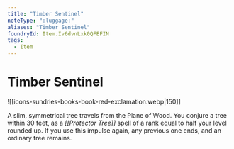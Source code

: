 ```yaml
---
title: "Timber Sentinel"
noteType: ":luggage:"
aliases: "Timber Sentinel"
foundryId: Item.Iv6dvnLxk0QFEFIN
tags:
  - Item
---
```


# Timber Sentinel
![[icons-sundries-books-book-red-exclamation.webp|150]]

A slim, symmetrical tree travels from the Plane of Wood. You conjure a tree within 30 feet, as a _[[Protector Tree]]_ spell of a rank equal to half your level rounded up. If you use this impulse again, any previous one ends, and an ordinary tree remains.
